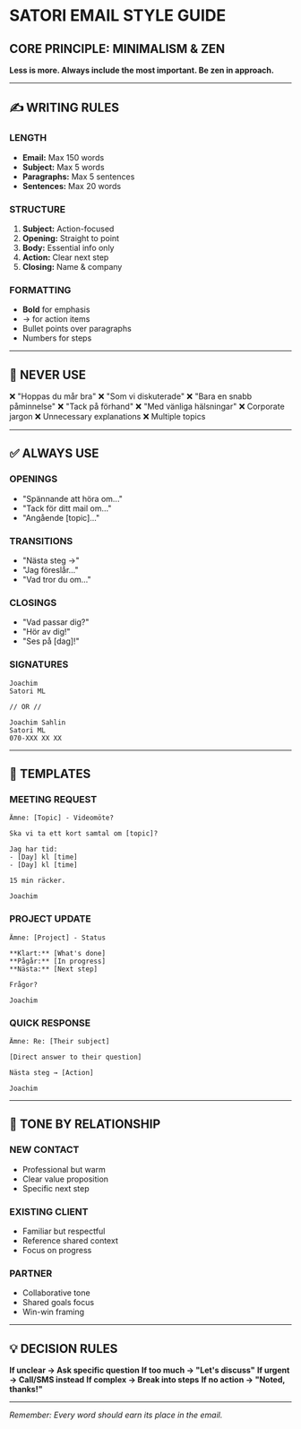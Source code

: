 # SATORI EMAIL STYLE GUIDE

## CORE PRINCIPLE: MINIMALISM & ZEN
**Less is more. Always include the most important. Be zen in approach.**

---

## ✍️ WRITING RULES

### LENGTH
- **Email:** Max 150 words
- **Subject:** Max 5 words
- **Paragraphs:** Max 5 sentences
- **Sentences:** Max 20 words

### STRUCTURE
1. **Subject:** Action-focused
2. **Opening:** Straight to point
3. **Body:** Essential info only
4. **Action:** Clear next step
5. **Closing:** Name & company

### FORMATTING
- **Bold** for emphasis
- → for action items
- Bullet points over paragraphs
- Numbers for steps

---

## 🚫 NEVER USE

❌ "Hoppas du mår bra"
❌ "Som vi diskuterade"
❌ "Bara en snabb påminnelse"
❌ "Tack på förhand"
❌ "Med vänliga hälsningar"
❌ Corporate jargon
❌ Unnecessary explanations
❌ Multiple topics

---

## ✅ ALWAYS USE

### OPENINGS
- "Spännande att höra om..."
- "Tack för ditt mail om..."
- "Angående [topic]..."

### TRANSITIONS
- "Nästa steg →"
- "Jag föreslår..."
- "Vad tror du om..."

### CLOSINGS
- "Vad passar dig?"
- "Hör av dig!"
- "Ses på [dag]!"

### SIGNATURES
```
Joachim
Satori ML

// OR //

Joachim Sahlin
Satori ML
070-XXX XX XX
```

---

## 📝 TEMPLATES

### MEETING REQUEST
```
Ämne: [Topic] - Videomöte?

Ska vi ta ett kort samtal om [topic]?

Jag har tid:
- [Day] kl [time]
- [Day] kl [time]

15 min räcker.

Joachim
```

### PROJECT UPDATE
```
Ämne: [Project] - Status

**Klart:** [What's done]
**Pågår:** [In progress]
**Nästa:** [Next step]

Frågor?

Joachim
```

### QUICK RESPONSE
```
Ämne: Re: [Their subject]

[Direct answer to their question]

Nästa steg → [Action]

Joachim
```

---

## 🎯 TONE BY RELATIONSHIP

### NEW CONTACT
- Professional but warm
- Clear value proposition
- Specific next step

### EXISTING CLIENT
- Familiar but respectful
- Reference shared context
- Focus on progress

### PARTNER
- Collaborative tone
- Shared goals focus
- Win-win framing

---

## 💡 DECISION RULES

**If unclear → Ask specific question**
**If too much → "Let's discuss"**
**If urgent → Call/SMS instead**
**If complex → Break into steps**
**If no action → "Noted, thanks!"**

---

*Remember: Every word should earn its place in the email.*